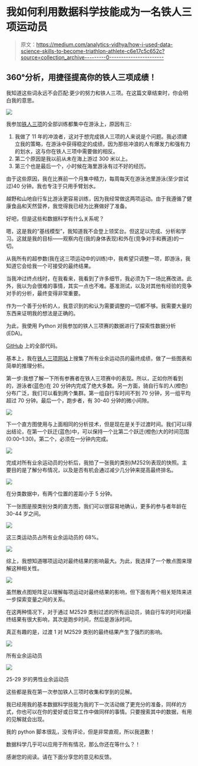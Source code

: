 # 我如何利用数据科学技能成为一名铁人三项运动员

> 原文：<https://medium.com/analytics-vidhya/how-i-used-data-science-skills-to-become-triathlon-athlete-c6e17c5c652c?source=collection_archive---------0----------------------->

## 360°分析，用捷径提高你的铁人三项成绩！

我知道这些词永远不会匹配:更少的努力和铁人三项。在这篇文章结束时，你会明白我的意思。

![](img/4c560cce853d8f9ba813d56d504c9fab.png)

我参加[铁人三项](https://en.wikipedia.org/wiki/Triathlon)的全部训练都集中在游泳上，原因有三:

1.  我做了 11 年的冲浪者，这对于想完成铁人三项的人来说是个问题。我必须建立我的策略，在游泳中获得稳定的成绩，因为那些冲浪的人有爆发力和强有力的划水，这与你在铁人三项中需要做的相反。
2.  第二个原因是我以前从未在海上游过 300 米以上。
3.  第三个也是最后一个，小时候在海里游泳有过不好的经历。

由于这些原因，我在比赛前一个月集中精力，每周每天在游泳池里游泳(至少尝试过)40 分钟。我也专注于只用手臂划水。

越野和山地自行车比游泳更容易训练，因为我经常做这两项运动。由于我遵循了健康食品和天然营养，我觉得我已经为比赛做好了准备。

好吧，但是这些和数据科学有什么关系呢？

嗯，这是我的“基线模型”，我知道我不会登上领奖台。但这足以完成、分析和学习。这就是我的目标——观察内在(我的身体表现)和外在(竞争对手和赛道)的一切。

从我所有的超参数(我在这三项运动中的训练)中，我希望只调整一项，即游泳，我知道它会给我一个可接受的最终结果。

当我冲过终点线时，在我看来，我看到了许多细节，我必须为下一场比赛改进。此外，我以为会很难的事情，其实一点也不难。基准测试，以及对其他有经验的竞争对手的分析，最终变得非常重要。

作为一个善于分析的人，我意识到的和认为需要调整的一切都不够。我需要大量的东西来证明我的想法是正确的。

为此，我使用 Python 对我参加的铁人三项赛的数据进行了探索性数据分析(EDA)。

[GitHub](https://github.com/arthurvaz05/Python.Script/blob/master/xterra/xterra_analyses_costaverde.ipynb) 上的全部代码。

基本上，我在[铁人三项网站](http://xterrabrasil.com.br/tour/etapas/)上搜集了所有业余运动员的最终成绩，做了一些图表和简单的推理分析。

第一步:我想了解一下所有参赛者在铁人三项赛中的表现。所以，正如你所看到的，游泳者(蓝色)在 20 分钟内完成了绝大多数。另一方面，骑自行车的人(橙色)分布广泛，我们可以看到两个集群。第一组自行车时间不到 70 分钟，另一组平均超过 70 分钟。最后一个，跑步者，有 30-40 分钟的微小间隙。

![](img/e6b99d4ebf3140905827446457085d70.png)

下一个直方图使用与上面相同的分析技术，但是现在是关于过渡时间。我们可以得出结论，在第一个跃迁(蓝色)中，可以保持一个比第二个跃迁(橙色)大的时间范围(0:00–1:30)。第二个，必须在一分钟内完成。

![](img/a3fb4b8084ac63aa686c1974380bf4c7.png)

完成对所有业余运动员的分析后，我拍了一张我的类别(M2529)表现的快照。主要目的是了解分布情况，以及是否有机会通过减少几分钟来提高最终排名。

![](img/5fda0763ef86fe71e4ae13197963b15d.png)

在分类数据中，有两个位置的差距小于 5 分钟。

下一张图是按类别分类的直方图，我们可以很容易地确认，更多的参与者年龄在 30-44 岁之间。

![](img/dd7dbf270da7640c7f74fb55318d94a3.png)

这三类运动员占所有业余运动员的 68%。

![](img/f87499dc4681befbf9ea881f9f6c812e.png)

综上，我想知道哪项运动对最终结果的影响最大。为此，我选择了一个散点图来理解这种相关性。

![](img/5364feaf02a84e59accb57e3a80e151e.png)

虽然散点图矩阵足以理解每项运动对最终结果的影响，但下面有两个相关矩阵来进一步探索变量之间的关系。

在这两种情况下，对于通过 M2529 类别过滤的所有运动员，骑自行车的时间对最终结果有很大影响，其次是跑步时间，然后是游泳时间。

真正有趣的是，过渡 1 对 M2529 类别的最终结果产生了强烈的影响。

![](img/da093aa655ce245e80113bba768715d0.png)

所有业余运动员

![](img/8b255001e06baf1e1b2bd2b0302c9580.png)

25-29 岁的男性业余运动员

这些都是我在第一次参加铁人三项时收集和学到的见解。

我已经用我的基本数据科学技能为我的下一次活动做了更充分的准备，同样的方式，你也可以在你的爱好或日常工作中做同样的事情。只要搜索其中的数据，有用的见解就会出现。

我的 python 脚本很乱，没有评论，但是非常直观，所以我道歉！

数据科学几乎可以应用于所有情况，那么你还在等什么？！

感谢您的阅读。请在下面分享您的意见和反馈。